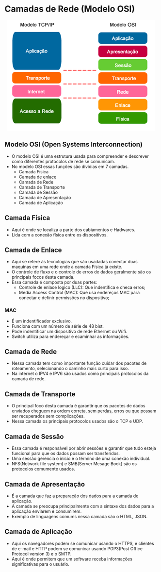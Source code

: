 # Camadas de Rede (Modelo OSI)

<div align="center">
  <img src="../public/camadasDeRede.png" alt="Grafico camadas de rede">
</div>

## Modelo OSI (Open Systems Interconnection)
  - O modelo OSI é uma estrutura usada para compreender e descrever como diferentes protocolos de rede se comunicam.
  - No modelo OSI essas funções são dividias em 7 camadas.
    - Camada Física
    - Camada de enlace
    - Camada de Rede
    - Camada de Transporte
    - Camada de Sessão
    - Camada de Apresentação
    - Camada de Aplicação

## Camada Física
  - Aqui é onde se localiza a parte dos cabiamentos e Hadwares.
  - Lida com a conexão física entre os dispositivos.

## Camada de Enlace
  - Aqui se refere às tecnologias que são usadadas conectar duas maquinas em uma rede onde a camada Física já existe.
  - O controle de fluxo e o controle de erros de dados geralmente são os principais focos desta camada.
  - Essa camada é composta por duas partes:
    -  Controle de enlace logico (LLC): Que indentifica e checa erros;
    -  Media Access Control (MAC): Que usa endereços MAC para conectar e definir permissões no dispositivo;
### MAC
  -  É um indentificador exclusivo.
  -  Funciona com um número de série de 48 bist.
  -  Pode indentificar um dispositivo de rede Ethernet ou Wifi.
  -  Switch utiliza para endereçar e ecaminhar as informações.

## Camada de Rede
  - Nessa camada tem como importante função cuidar dos pacotes de roteamento, selecionando o caminho mais curto para isso.
  - Na internet o IPV4 e IPV6 são usados como principais protocolos da camada de rede.

## Camada de Transporte 
  - O principal foco desta camada é garantir que os pacotes de dados enviados cheguem na ordem correta, sem perdas, erros ou que possam ser recuperados sem complicações.
  - Nessa camada os principais protocolos usados são o TCP e UDP.

## Camada de Sessão
  - Essa camada é responsável por abrir sessões e garantir que tudo esteja funcional para que os dados possam ser transferidos.
  - Uma sessão gerencia o inicio e o término de uma conexão individual.
  - NFS(Network file system) e SMB(Server Mesage Book) são os protocolos comumente usados.

## Camada de Apresentação
  - É a camada que faz a preparação dos dados para a camada de aplicação.
  - A camada se preocupa principalmente com a sintaxe dos dados para a aplicação enviarem e consumirem.
  - Exemplo de linguagens comums nessa camada são o HTML, JSON.

## Camada de Aplicação
  - Aqui os navegadores podem se comunicar usando o HTTPS, e clientes de e-mail e HTTP podem se comunicar usando POP3(Post Office Protocol version 3) e o SMTP.
  - Aqui é onde permitem que um software receba informações significativas para o usuário.